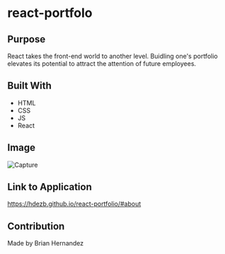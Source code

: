 # react-portfolo

## Purpose
React takes the front-end world to another level. Buidling one's portfolio
elevates its potential to attract the attention of future employees.

## Built With
* HTML
* CSS
* JS
* React

## Image
![Capture](https://user-images.githubusercontent.com/100795164/184203194-9504ee64-b20a-4a0b-ae16-52858d5c21a3.PNG)

## Link to Application
https://hdezb.github.io/react-portfolio/#about

## Contribution
Made by Brian Hernandez
